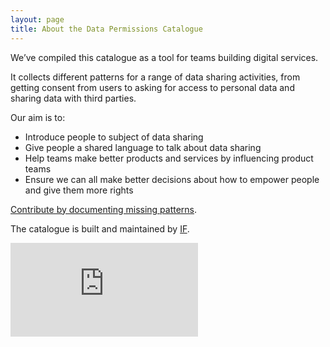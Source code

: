 ```yaml
---
layout: page
title: About the Data Permissions Catalogue
---
```


We’ve compiled this catalogue as a tool for teams building digital services.

It collects different patterns for a range of data sharing activities, from getting consent from users to asking for access to personal data and sharing data with third parties.

Our aim is to:

- Introduce people to subject of data sharing
- Give people a shared language to talk about data sharing
- Help teams make better products and services by influencing product teams
- Ensure we can all make better decisions about how to empower people and give them more rights

[Contribute by documenting missing patterns](/contribute).

The catalogue is built and maintained by [IF](https://projectsbyif.com/).

<div class="iframe-container">
  <iframe src="https://player.vimeo.com/video/231723090" frameborder="0" webkitallowfullscreen mozallowfullscreen allowfullscreen></iframe>
</div>